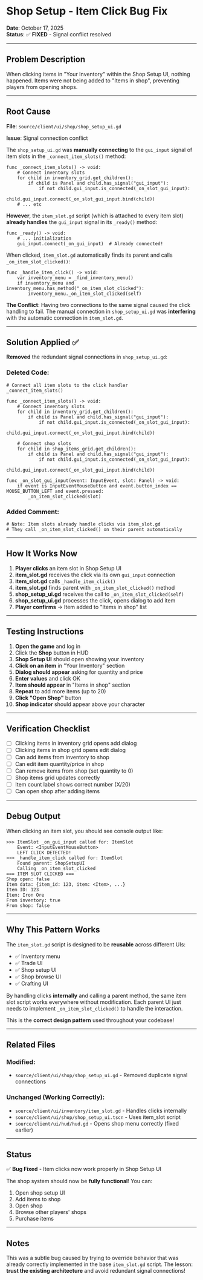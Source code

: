 # Shop Setup - Item Click Bug Fix

**Date**: October 17, 2025  
**Status**: ✅ **FIXED** - Signal conflict resolved

---

## Problem Description

When clicking items in "Your Inventory" within the Shop Setup UI, nothing happened. Items were not being added to "Items in shop", preventing players from opening shops.

---

## Root Cause

**File**: `source/client/ui/shop/shop_setup_ui.gd`

**Issue**: Signal connection conflict

The `shop_setup_ui.gd` was **manually connecting** to the `gui_input` signal of item slots in the `_connect_item_slots()` method:

```gdscript
func _connect_item_slots() -> void:
    # Connect inventory slots
    for child in inventory_grid.get_children():
        if child is Panel and child.has_signal("gui_input"):
            if not child.gui_input.is_connected(_on_slot_gui_input):
                child.gui_input.connect(_on_slot_gui_input.bind(child))
    # ... etc
```

**However**, the `item_slot.gd` script (which is attached to every item slot) **already handles** the `gui_input` signal in its `_ready()` method:

```gdscript
func _ready() -> void:
    # ... initialization
    gui_input.connect(_on_gui_input)  # Already connected!
```

When clicked, `item_slot.gd` automatically finds its parent and calls `_on_item_slot_clicked()`:

```gdscript
func _handle_item_click() -> void:
    var inventory_menu = _find_inventory_menu()
    if inventory_menu and inventory_menu.has_method("_on_item_slot_clicked"):
        inventory_menu._on_item_slot_clicked(self)
```

**The Conflict**: Having two connections to the same signal caused the click handling to fail. The manual connection in `shop_setup_ui.gd` was **interfering** with the automatic connection in `item_slot.gd`.

---

## Solution Applied ✅

**Removed** the redundant signal connections in `shop_setup_ui.gd`:

### Deleted Code:
```gdscript
# Connect all item slots to the click handler
_connect_item_slots()

func _connect_item_slots() -> void:
    # Connect inventory slots
    for child in inventory_grid.get_children():
        if child is Panel and child.has_signal("gui_input"):
            if not child.gui_input.is_connected(_on_slot_gui_input):
                child.gui_input.connect(_on_slot_gui_input.bind(child))
    
    # Connect shop slots
    for child in shop_items_grid.get_children():
        if child is Panel and child.has_signal("gui_input"):
            if not child.gui_input.is_connected(_on_slot_gui_input):
                child.gui_input.connect(_on_slot_gui_input.bind(child))

func _on_slot_gui_input(event: InputEvent, slot: Panel) -> void:
    if event is InputEventMouseButton and event.button_index == MOUSE_BUTTON_LEFT and event.pressed:
        _on_item_slot_clicked(slot)
```

### Added Comment:
```gdscript
# Note: Item slots already handle clicks via item_slot.gd
# They call _on_item_slot_clicked() on their parent automatically
```

---

## How It Works Now

1. **Player clicks** an item slot in Shop Setup UI
2. **item_slot.gd** receives the click via its own `gui_input` connection
3. **item_slot.gd** calls `_handle_item_click()`
4. **item_slot.gd** finds parent with `_on_item_slot_clicked()` method
5. **shop_setup_ui.gd** receives the call to `_on_item_slot_clicked(self)`
6. **shop_setup_ui.gd** processes the click, opens dialog to add item
7. **Player confirms** → Item added to "Items in shop" list

---

## Testing Instructions

1. **Open the game** and log in
2. Click the **Shop** button in HUD
3. **Shop Setup UI** should open showing your inventory
4. **Click on an item** in "Your Inventory" section
5. **Dialog should appear** asking for quantity and price
6. **Enter values** and click OK
7. **Item should appear** in "Items in shop" section
8. **Repeat** to add more items (up to 20)
9. **Click "Open Shop"** button
10. **Shop indicator** should appear above your character

---

## Verification Checklist

- [ ] Clicking items in inventory grid opens add dialog
- [ ] Clicking items in shop grid opens edit dialog
- [ ] Can add items from inventory to shop
- [ ] Can edit item quantity/price in shop
- [ ] Can remove items from shop (set quantity to 0)
- [ ] Shop items grid updates correctly
- [ ] Item count label shows correct number (X/20)
- [ ] Can open shop after adding items

---

## Debug Output

When clicking an item slot, you should see console output like:

```
>>> ItemSlot _on_gui_input called for: ItemSlot
    Event: <InputEventMouseButton>
    LEFT CLICK DETECTED!
>>> _handle_item_click called for: ItemSlot
    Found parent: ShopSetupUI
    Calling _on_item_slot_clicked
=== ITEM SLOT CLICKED ===
Shop open: false
Item data: {item_id: 123, item: <Item>, ...}
Item ID: 123
Item: Iron Ore
From inventory: true
From shop: false
```

---

## Why This Pattern Works

The `item_slot.gd` script is designed to be **reusable** across different UIs:
- ✅ Inventory menu
- ✅ Trade UI
- ✅ Shop setup UI
- ✅ Shop browse UI
- ✅ Crafting UI

By handling clicks **internally** and calling a parent method, the same item slot script works everywhere without modification. Each parent UI just needs to implement `_on_item_slot_clicked()` to handle the interaction.

This is the **correct design pattern** used throughout your codebase!

---

## Related Files

### Modified:
- `source/client/ui/shop/shop_setup_ui.gd` - Removed duplicate signal connections

### Unchanged (Working Correctly):
- `source/client/ui/inventory/item_slot.gd` - Handles clicks internally
- `source/client/ui/shop/shop_setup_ui.tscn` - Uses item_slot script
- `source/client/ui/hud/hud.gd` - Opens shop menu correctly (fixed earlier)

---

## Status

✅ **Bug Fixed** - Item clicks now work properly in Shop Setup UI

The shop system should now be **fully functional**! You can:
1. Open shop setup UI
2. Add items to shop
3. Open shop
4. Browse other players' shops
5. Purchase items

---

## Notes

This was a subtle bug caused by trying to override behavior that was already correctly implemented in the base `item_slot.gd` script. The lesson: **trust the existing architecture** and avoid redundant signal connections!

